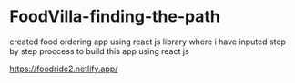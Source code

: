# FoodVilla-finding-the-path
created food ordering app using react js library where i have inputed step by step proccess to build this app using react js

https://foodride2.netlify.app/
